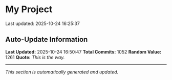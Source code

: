 # My Project


Last updated: 2025-10-24 16:25:37



































































































































































































































































































































































































































































































































































































































































































































































































































































































































































































































































































































































































































































































































































































































































































## Auto-Update Information

**Last Updated:** 2025-10-24 16:50:47
**Total Commits:** 1052
**Random Value:** 1261
**Quote:** _This is the way._

---
_This section is automatically generated and updated._